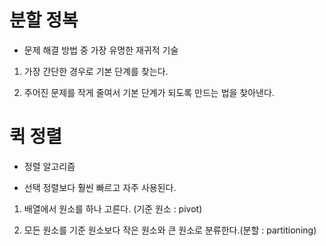 # 분할 정복

- 문제 해결 방법 중 가장 유명한 재귀적 기술

1. 가장 간단한 경우로 기본 단계를 찾는다.

2. 주어진 문제를 작게 줄여서 기본 단계가 되도록 만드는 법을 찾아낸다.


# 퀵 정렬

- 정렬 알고리즘

- 선택 정렬보다 훨씬 빠르고 자주 사용된다.

1. 배열에서 원소를 하나 고른다. (기준 원소 : pivot)

2. 모든 원소를 기준 원소보다 작은 원소와 큰 원소로 분류한다.(분할 : partitioning)
	

